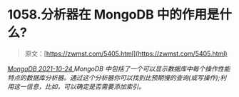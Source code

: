 <!--yml
category: 未分类
date: 0001-01-01 00:00:00
-->

# 1058.分析器在 MongoDB 中的作用是什么?

> 原文：[https://zwmst.com/5405.html](https://zwmst.com/5405.html)

   [ *MongoDB* ](https://zwmst.com/mongodb)*[ <time datetime="2021-10-24T18:57:01+08:00"> 2021-10-24 </time> ](https://zwmst.com/5405.html)  MongoDB 中包括了一个可以显示数据库中每个操作性能特点的数据库分析器。通过这个分析器你可以找到比预期慢的查询(或写操作);利用这一信息，比如，可以确定是否需要添加索引。*